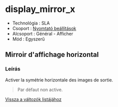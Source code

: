 # display\_mirror\_x

* Technológia : SLA
* Csoport : [Nyomtató beállítások](../sla_printer/sla_parameters.md)
* Alcsoport : Général - Afficher
* Mód : Egyszerű

## Mirroir d'affichage horizontal

### Leírás

Activer la symétrie horizontale des images de sortie.

> Par défaut non active.

[Vissza a változók listájához](/)

